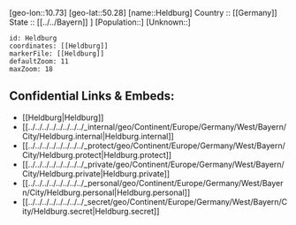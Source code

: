 ﻿---
location: [50.28,10.73] 
mapzoom: [7,12] 
mapmarker: city 
type: City
tags:
- geo/City


SpocWebEntityId: 30865
isDeleted: false
confidential: public

---
[geo-lon::10.73] 
[geo-lat::50.28] 
[name::Heldburg] 
Country :: [[Germany]]  
State :: [[../../Bayern]] ] 
[Population::] 
[Unknown::] 


```leaflet
id: Heldburg
coordinates: [[Heldburg]] 
markerFile: [[Heldburg]] 
defaultZoom: 11 
maxZoom: 18
```


## Confidential Links & Embeds: 
- [[Heldburg|Heldburg]]  
- [[../../../../../../../../_internal/geo/Continent/Europe/Germany/West/Bayern/City/Heldburg.internal|Heldburg.internal]] 
- [[../../../../../../../../_protect/geo/Continent/Europe/Germany/West/Bayern/City/Heldburg.protect|Heldburg.protect]] 
- [[../../../../../../../../_private/geo/Continent/Europe/Germany/West/Bayern/City/Heldburg.private|Heldburg.private]] 
- [[../../../../../../../../_personal/geo/Continent/Europe/Germany/West/Bayern/City/Heldburg.personal|Heldburg.personal]] 
- [[../../../../../../../../_secret/geo/Continent/Europe/Germany/West/Bayern/City/Heldburg.secret|Heldburg.secret]] 
